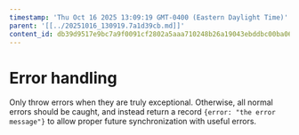 ```yaml
---
timestamp: 'Thu Oct 16 2025 13:09:19 GMT-0400 (Eastern Daylight Time)'
parent: '[[../20251016_130919.7a1d39cb.md]]'
content_id: db39d9517e9bc7a9f0091cf2802a5aaa710248b26a19043ebddbc00ba067bc70
---
```


# Error handling

Only throw errors when they are truly exceptional. Otherwise, all normal errors should be caught, and instead return a record `{error: "the error message"}` to allow proper future synchronization with useful errors.
